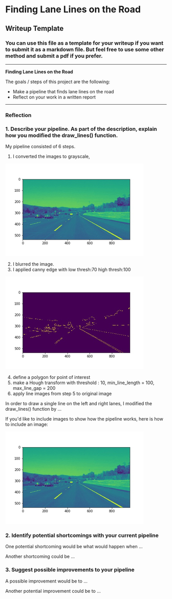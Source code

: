 # **Finding Lane Lines on the Road** 

## Writeup Template

### You can use this file as a template for your writeup if you want to submit it as a markdown file. But feel free to use some other method and submit a pdf if you prefer.

---

**Finding Lane Lines on the Road**

The goals / steps of this project are the following:
* Make a pipeline that finds lane lines on the road
* Reflect on your work in a written report



[//]: # (Image References)

[image1]: ./test_images_out/gray_solidWhiteCurve.jpg "Grayscale"

[image2]: ./test_images_out/edges_solidWhiteCurve.jpg "Grayscale"

---

### Reflection

### 1. Describe your pipeline. As part of the description, explain how you modified the draw_lines() function.

My pipeline consisted of 6 steps. 
1. I converted the images to grayscale, 

![alt text][image1]

2. I blurred the image.
3. I applied canny edge with low thresh:70 high thresh:100

![alt text][image2]

4. define a polygon for point of interest
5. make a Hough transform with threshold : 10, min_line_length = 100, max_line_gap = 200
6. apply line images from step 5 to original image

In order to draw a single line on the left and right lanes, I modified the draw_lines() function by ...

If you'd like to include images to show how the pipeline works, here is how to include an image: 

![alt text][image1]


### 2. Identify potential shortcomings with your current pipeline


One potential shortcoming would be what would happen when ... 

Another shortcoming could be ...


### 3. Suggest possible improvements to your pipeline

A possible improvement would be to ...

Another potential improvement could be to ...
